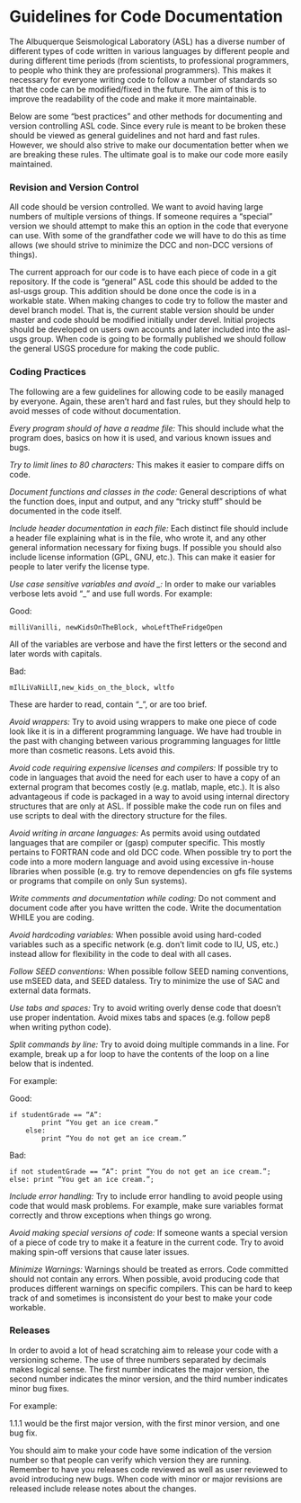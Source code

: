 #  Guidelines for Code Documentation

The Albuquerque Seismological Laboratory (ASL) has a diverse number of different types of code written in various languages by different people and during different time periods (from scientists, to professional programmers, to people who think they are professional programmers).  This makes it necessary for everyone writing code to follow a number of standards so that the code can be modified/fixed in the future.  The aim of this is to improve the readability of the code and make it more maintainable.  

Below are some “best practices” and other methods for documenting and version controlling ASL code.  Since every rule is meant to be broken these should be viewed as general guidelines and not hard and fast rules.  However, we should also strive to make our documentation better when we are breaking these rules.  The ultimate goal is to make our code more easily maintained.  

### Revision and Version Control  

All code should be version controlled.  We want to avoid having large numbers of multiple versions of things.  If someone requires a “special” version we should attempt to make this an option in the code that everyone can use.  With some of the grandfather code we will have to do this as time allows (we should strive to minimize the DCC and non-DCC versions of things).

The current approach for our code is to have each piece of code in a git repository.  If the code is “general” ASL code this should be added to the asl-usgs group.  This addition should be done once the code is in a workable state.  When making changes to code try to follow the master and devel branch model.  That is, the current stable version should be under master and code should be modified initially under devel.  Initial projects should be developed on users own accounts and later included into the asl-usgs group.  When code is going to be formally published we should follow the general USGS procedure for making the code public.

### Coding Practices

The following are a few guidelines for allowing code to be easily managed by everyone.  Again, these aren’t hard and fast rules, but they should help to avoid messes of code without documentation.

*Every program should of have a readme file:*  This should include what the program does, basics on how it is used, and various known issues and bugs.  

*Try to limit lines to 80 characters:* This makes it easier to compare diffs on code.

*Document functions and classes in the code:* General descriptions of what the function does, input and output, and any “tricky stuff” should be documented in the code itself.

*Include header documentation in each file:* Each distinct file should include a header file explaining what is in the file, who wrote it, and any other general information necessary for fixing bugs.  If possible you should also include license information (GPL, GNU, etc.).  This can make it easier for people to later verify the license type.

*Use case sensitive variables and avoid _:* In order to make our variables verbose lets avoid “_” and use full words.  For example:

Good: 

    milliVanilli, newKidsOnTheBlock, whoLeftTheFridgeOpen

All of the variables are verbose and have the first letters or the second and later words with capitals.  

Bad: 

    mIlLiVaNiLlI,new_kids_on_the_block, wltfo

These are harder to read, contain “_”, or are too brief.

*Avoid wrappers:* Try to avoid using wrappers to make one piece of code look like it is in a different programming language.  We have had trouble in the past with changing between various programming languages for little more than cosmetic reasons.  Lets avoid this.    

*Avoid code requiring expensive licenses and compilers:* If possible try to code in languages that avoid the need for each user to have a copy of an external program that becomes costly (e.g. matlab, maple, etc.).  It is also advantageous if code is packaged in a way to avoid using internal directory structures that are only at ASL.  If possible make the code run on files and use scripts to deal with the directory structure for the files.  

*Avoid writing in arcane languages:* As permits avoid using outdated languages that are compiler or (gasp) computer specific.  This mostly pertains to FORTRAN code and old DCC code.  When possible try to port the code into a more modern language and avoid using excessive in-house libraries when possible (e.g. try to remove dependencies on gfs file systems or programs that compile on only Sun systems).
 
*Write comments and documentation while coding:* Do not comment and document code after you have written the code.  Write the documentation WHILE you are coding.

*Avoid hardcoding variables:* When possible avoid using hard-coded variables such as a specific network (e.g. don’t limit code to IU, US, etc.) instead allow for flexibility in the code to deal with all cases.

*Follow SEED conventions:* When possible follow SEED naming conventions, use mSEED data, and SEED dataless.  Try to minimize the use of SAC and external data formats.

*Use tabs and spaces:* Try to avoid writing overly dense code that doesn’t use proper indentation.  Avoid mixes tabs and spaces (e.g. follow pep8 when writing python code).

*Split commands by line:* Try to avoid doing multiple commands in a line.  For example, break up a for loop to have the contents of the loop on a line below that is indented.  

For example:
    
Good:
    
    if studentGrade == “A”:
			print “You get an ice cream.”
		else:
			print “You do not get an ice cream.”

Bad: 

    if not studentGrade == “A”: print “You do not get an ice cream.”; else: print “You get an ice cream.”;

*Include error handling:* Try to include error handling to avoid people using code that would mask problems.  For example, make sure variables format correctly and throw exceptions when things go wrong.  

*Avoid making special versions of code:* If someone wants a special version of a piece of code try to make it a feature in the current code.  Try to avoid making spin-off versions that cause later issues.

*Minimize Warnings:* Warnings should be treated as errors. Code committed should not contain any errors.  When possible, avoid producing code that produces different warnings on specific compilers.  This can be hard to keep track of and sometimes is inconsistent do your best to make your code workable.

### Releases

In order to avoid a lot of head scratching aim to release your code with a versioning scheme.  The use of three numbers separated by decimals makes logical sense.  The first number indicates the major version, the second number indicates the minor version, and the third number indicates minor bug fixes.

For example:

1.1.1 would be the first major version, with the first minor version, and one bug fix.

You should aim to make your code have some indication of the version number so that people can verify which version they are running.  Remember to have you releases code reviewed as well as user reviewed to avoid introducing new bugs.  When code with minor or major revisions are released include release notes about the changes.  
